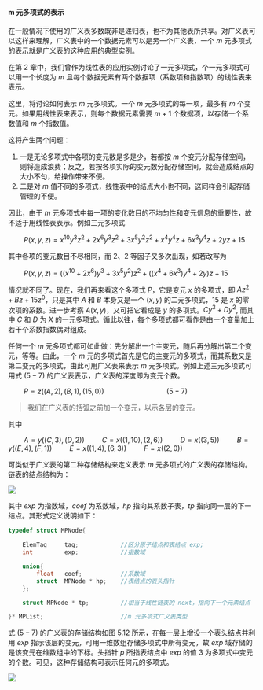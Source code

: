 
#### m 元多项式的表示

在一般情况下使用的广义表多数既非是递归表，也不为其他表所共享。对广义表可以这样来理解，广义表中的一个数据元素可以是另一个广义表，一个 $m$ 元多项式的表示就是广义表的这种应用的典型实例。

在第 2 章中，我们曾作为线性表的应用实例讨论了一元多项式，个一元多项式可以用一个长度为 $m$ 且每个数据元素有两个数据项（系数项和指数项）的线性表来表示。

这里，将讨论如何表示 $m$ 元多项式。一个 $m$ 元多项式的每一项，最多有 $m$ 个变元。如果用线性表来表示，则每个数据元素需要 $m + 1$ 个数据项，以存储一个系数值和 $m$ 个指数值。

这将产生两个问题：

1. 一是无论多项式中各项的变元数是多是少，若都按 $m$ 个变元分配存储空间，则将造成浪费；反之，若按各项实际的变元数分配存储空间，就会造成结点的大小不匀，给操作带来不便。
2. 二是对 $m$ 值不同的多项式，线性表中的结点大小也不同，这同样会引起存储管理的不便。

因此，由于 $m$ 元多项式中每一项的变化数目的不均匀性和变元信息的重要性，故不适于用线性表表示。例如三元多项式

$\qquad P(x, y, z) = x^{10} y^{3} z^{2}+2 x^{6} y^{3} z^{2}+3 x^{5} y^{2} z^{2}+x^{4} y^{4} z+6 x^{3} y^{4} z+2 y z+15$

其中各项的变元数目不尽相同，而 2、2 等因子又多次出现，如若改写为

$\qquad P(x, y, z) = \left(\left(x^{10}+2 x^{6}\right) y^{3}+3 x^{5} y^{2}\right) z^{2}+\left(\left(x^{4}+6 x^{3}\right) y^{4}+2 y\right) z+15$

情况就不同了。现在，我们再来看这个多项式 $P$，它是变元 $x$ 的多项式，即 $A z^{2} + B z + 15 z^{0}$，只是其中 $A$ 和 $B$ 本身又是一个 $(x, y)$ 的二元多项式，15 是 $x$ 的零次项的系数。进一步考察 $A(x,y)$，又可把它看成是 $y$ 的多项式。$C y^{3}+D y^{2}$, 而其中 $C$ 和 $D$ 为 $X$ 的一元多项式。循此以往，每个多项式都可看作是由一个变量加上若干个系数指数偶对组成。

任何一个 $m$ 元多项式都可如此做：先分解出一个主变元，随后再分解出第二个变元，等等。由此，一个 $m$ 元的多项式首先是它的主变元的多项式，而其系数又是第二变元的多项式，由此可用广义表来表示 $m$ 元多项式。例如上述三元多项式可用式 $(5 - 7)$ 的广义表表示，广义表的深度即为变元个数。

$\qquad P = z((A, 2),(B, 1),(15,0)) \qquad\qquad\qquad\qquad (5-7)$

> 我们在广义表的括弧之前加一个变元，以示各层的变元。

其中

$\qquad A = y((C, 3),(D, 2))$
$\qquad C = x((1,10),(2,6))$
$\qquad D = x((3,5))$
$\qquad B = y((E, 4),(F, 1))$
$\qquad E = x((1,4),(6,3))$
$\qquad F = x((2,0))$

可类似于广义表的第二种存储结构来定义表示 $m$ 元多项式的广义表的存储结构。链表的结点结构为：

![](https://gitee.com/mayundaze/img_bed/raw/master/20200903151459.png)

其中 $exp$ 为指数域，$coef$ 为系数域，$hp$ 指向其系数子表，$tp$ 指向同一层的下一结点。其形式定义说明如下：

```cpp
typedef struct MPNode{

    ElemTag     tag;            //区分原子结点和表结点 exp; 
    int         exp;            //指数域

    union{
        float   coef;           //系数域
        struct  MPNode * hp;    //表结点的表头指针
    };

    struct MPNode * tp;         //相当于线性链表的 next，指向下一个元素结点

}* MPList;                      //m 元多项式广义表类型
```

式 $(5-7)$ 的广义表的存储结构如图 $5.12$ 所示，在每一层上增设一个表头结点并利用 $exp$ 指示该层的变元，可用一维数组存储多项式中所有变元，故 $exp$ 域存储的是该变元在维数组中的下标。头指针 $p$ 所指表结点中 $exp$ 的值 3 为多项式中变元的个数。可见，这种存储结构可表示任何元的多项式。

![](https://gitee.com/mayundaze/img_bed/raw/master/20200903152121.png)
